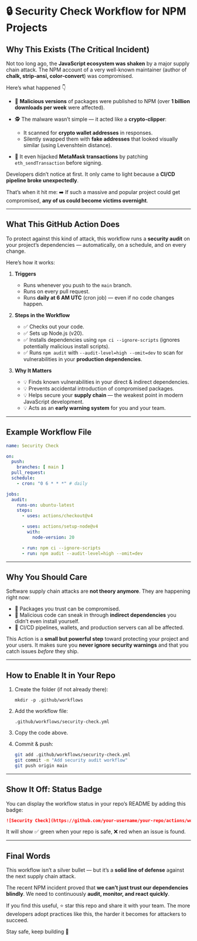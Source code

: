 # 🔒 Security Check Workflow for NPM Projects

## Why This Exists (The Critical Incident)

Not too long ago, the **JavaScript ecosystem was shaken** by a major supply chain attack.
The NPM account of a very well-known maintainer (author of **chalk, strip-ansi, color-convert**) was compromised.

Here’s what happened 👇

* 🚨 **Malicious versions** of packages were published to NPM (over **1 billion downloads per week** were affected).
* 🕵️ The malware wasn’t simple — it acted like a **crypto-clipper**:

  * It scanned for **crypto wallet addresses** in responses.
  * Silently swapped them with **fake addresses** that looked visually similar (using Levenshtein distance).
* 💸 It even hijacked **MetaMask transactions** by patching `eth_sendTransaction` before signing.

Developers didn’t notice at first. It only came to light because a **CI/CD pipeline broke unexpectedly**.

That’s when it hit me:
➡️ If such a massive and popular project could get compromised, **any of us could become victims overnight**.

---

## What This GitHub Action Does

To protect against this kind of attack, this workflow runs a **security audit** on your project’s dependencies — automatically, on a schedule, and on every change.

Here’s how it works:

1. **Triggers**

   * Runs whenever you push to the `main` branch.
   * Runs on every pull request.
   * Runs **daily at 6 AM UTC** (cron job) — even if no code changes happen.

2. **Steps in the Workflow**

   * ✅ Checks out your code.
   * ✅ Sets up Node.js (v20).
   * ✅ Installs dependencies using `npm ci --ignore-scripts` (ignores potentially malicious install scripts).
   * ✅ Runs `npm audit` with `--audit-level=high --omit=dev` to scan for vulnerabilities in your **production dependencies**.

3. **Why It Matters**

   * 💡 Finds known vulnerabilities in your direct & indirect dependencies.
   * 💡 Prevents accidental introduction of compromised packages.
   * 💡 Helps secure your **supply chain** — the weakest point in modern JavaScript development.
   * 💡 Acts as an **early warning system** for you and your team.

---

## Example Workflow File

```yaml
name: Security Check

on:
  push:
    branches: [ main ]
  pull_request:
  schedule:
    - cron: "0 6 * * *" # daily

jobs:
  audit:
    runs-on: ubuntu-latest
    steps:
      - uses: actions/checkout@v4

      - uses: actions/setup-node@v4
        with:
          node-version: 20

      - run: npm ci --ignore-scripts
      - run: npm audit --audit-level=high --omit=dev
```

---

## Why You Should Care

Software supply chain attacks are **not theory anymore**. They are happening right now:

* 🧨 Packages you trust can be compromised.
* 🧨 Malicious code can sneak in through **indirect dependencies** you didn’t even install yourself.
* 🧨 CI/CD pipelines, wallets, and production servers can all be affected.

This Action is a **small but powerful step** toward protecting your project and your users.
It makes sure you **never ignore security warnings** and that you catch issues *before* they ship.

---

## How to Enable It in Your Repo

1. Create the folder (if not already there):

   ```
   mkdir -p .github/workflows
   ```

2. Add the workflow file:

   ```
   .github/workflows/security-check.yml
   ```

3. Copy the code above.

4. Commit & push:

   ```bash
   git add .github/workflows/security-check.yml
   git commit -m "Add security audit workflow"
   git push origin main
   ```

---

## Show It Off: Status Badge

You can display the workflow status in your repo’s README by adding this badge:

```markdown
![Security Check](https://github.com/your-username/your-repo/actions/workflows/security-check.yml/badge.svg)
```

It will show ✅ green when your repo is safe, ❌ red when an issue is found.

---

## Final Words

This workflow isn’t a silver bullet — but it’s a **solid line of defense** against the next supply chain attack.

The recent NPM incident proved that **we can’t just trust our dependencies blindly**.
We need to continuously **audit, monitor, and react quickly**.

If you find this useful, ⭐ star this repo and share it with your team.
The more developers adopt practices like this, the harder it becomes for attackers to succeed.

Stay safe, keep building 🚀
